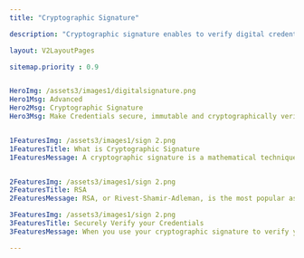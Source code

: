 ```yaml
---
title: "Cryptographic Signature"

description: "Cryptographic signature enables to verify digital credentials"

layout: V2LayoutPages

sitemap.priority : 0.9


HeroImg: /assets3/images1/digitalsignature.png
Hero1Msg: Advanced
Hero2Msg: Cryptographic Signature
Hero3Msg: Make Credentials secure, immutable and cryptographically verifiable.


1FeaturesImg: /assets3/images1/sign 2.png
1FeaturesTitle: What is Cryptographic Signature
1FeaturesMessage: A cryptographic signature is a mathematical technique used to validate the authenticity and integrity of a message, software or digital document. Signatures are based on public key cryptography, also known as asymmetric cryptography, which uses a pair of mutually authenticating keys – a public key and a private key – to encrypt and decrypt a message.


2FeaturesImg: /assets3/images1/sign 2.png
2FeaturesTitle: RSA
2FeaturesMessage: RSA, or Rivest-Shamir-Adleman, is the most popular asymmetric cryptographic algorithm in use today. It is primarily used for encrypting messages but can also be used for performing digital signatures over a message. Let us understand how RSA can be used for performing digital signatures step-by-step. Assume that there is a sender (A) and a receiver (B). A wants to send a message (M) to B along with the digital signature (DS) calculated over the message. First, A generates a pair of keys using RSA - a public key and a private key. The public key can be shared with anyone, but the private key must be kept secret.

3FeaturesImg: /assets3/images1/sign 2.png
3FeaturesTitle: Securely Verify your Credentials
3FeaturesMessage: When you use your cryptographic signature to verify your credentials, you're essentially saying, "I trust this third party or issuer to vouch for my credentials." This gives your credentials added legitimacy and helps to protect them from being forged.

---
```

